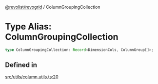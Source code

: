 [@revolist/revogrid](README.md) / ColumnGroupingCollection

# Type Alias: ColumnGroupingCollection

```ts
type ColumnGroupingCollection: Record<DimensionCols, ColumnGroup[]>;
```

## Defined in

[src/utils/column.utils.ts:20](https://github.com/revolist/revogrid/blob/af3362245c6506a51c4b9ff572c0e5ce6908767a/src/utils/column.utils.ts#L20)
